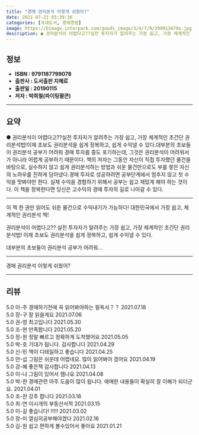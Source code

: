 ```yaml
---
title: "경매 권리분석 이렇게 쉬웠어?"
date: 2021-07-21 03:39:16
categories: [국내도서, 경제경영]
image: https://bimage.interpark.com/goods_image/3/4/7/9/299913479s.jpg
description: ● 권리분석이 어렵다고??실전 투자자가 알려주는 가장 쉽고, 가장 체계적인 초간단 권리분석법!이제 초보도 권리분석을 쉽게 정복하고, 쉽게 수익낼 수 있다.대부분의 초보들이 권리분석 공부가 어려워 경매 투자를 중도 포기하는데, 그것은 권리분석이 어려워서가 아니라 어렵게 공부하기 때문이다
---
```


## **정보**

- **ISBN : 9791187799078**
- **출판사 : 도서출판 지혜로**
- **출판일 : 20190115**
- **저자 : 박희철(파이팅팔콘)**

------



## **요약**

●  권리분석이 어렵다고??실전 투자자가 알려주는 가장 쉽고, 가장 체계적인 초간단 권리분석법!이제 초보도 권리분석을 쉽게 정복하고, 쉽게 수익낼 수 있다.대부분의 초보들이 권리분석 공부가 어려워 경매 투자를 중도 포기하는데, 그것은 권리분석이 어려워서가 아니라 어렵게 공부하기 때문이다. 책의 저자는 그동안 자신이 직접 투자했던 물건을 바탕으로, 실수하지 않고 쉽게 권리분석하는 방법과 쉬운 물건만으로도 부를 쌓은 자신의 노하우를 진하게 담아냈다.경매 투자로 성공하려면 공부단계에서 멈추지 않고 첫 수익을 맛봐야만 한다. 실제 수익을 경험하기 위해서 공부는 쉽고 재밌게 해야 하는 것이다. 이 책을 정복한다면 당신은 고수익의 경매 투자의 길로 나아갈 수 있다.

------

이 책 한 권만 읽어도 쉬운 물건으로 수익내기가 가능하다!
대한민국에서 가장 쉽고, 체계적인 권리분석 책!

권리분석이 어렵다고??
실전 투자자가 알려주는 가장 쉽고, 가장 체계적인 초간단 권리분석법!
이제 초보도 권리분석을 쉽게 정복하고, 쉽게 수익낼 수 있다.

대부분의 초보들이 권리분석 공부가 어려워... 

------


경매 권리분석 이렇게 쉬웠어? 

------


## **리뷰** 

5.0 이-주 경매하기전에 꼭 읽어봐야하는 필독서？？ 2021.07.18 <br/>5.0 장-구 잘 읽을게요 2021.07.06 <br/>5.0 권-영 최고입니다  2021.05.30 <br/>5.0 조-현 만족합니다  2021.05.20 <br/>5.0 정-원 정말 빠르고 정확하게 도착했어요  2021.05.05 <br/>5.0 박-호 기대가 됩니다. 감사합니다  2021.04.29 <br/>5.0 신-민 책이 디테일하고 좋습니다 2021.04.25 <br/>5.0 안-섭 그림은 쉬운데 어렵네요.
많이 읽어봐야 겠어요 2021.04.19 <br/>5.0 강-혜 좋은책 감사합니다 2021.04.13 <br/>5.0 이-나 그림이 있어서 잼나요 2021.04.08 <br/>5.0 박-한 경매관련 아주 도움이 많이 됩니다.
애매한 내용들이 확실히 잘 이해가 되더군요. 2021.04.01 <br/>5.0 조-찬 강추 합니다 2021.03.18 <br/>5.0 최-연 이시개의  부동산서적 2021.03.15 <br/>5.0 이-길 좋습니다! !!!!! 2021.03.02 <br/>5.0 장-미 열심히공부해야겠다 2021.02.16 <br/>5.0 김-원 쉽고 편하게 볼수있어서 좋아요 2021.01.21 <br/>